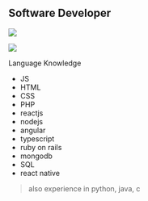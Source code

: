 Software Developer
------------------------------
![](https://github-readme-stats.vercel.app/api?username=omnicpie&count_private=true&show_icons=true&theme=radical)

![](https://github-readme-stats.vercel.app/api/top-langs/?username=omnicpie&layout=compact&theme=radical)
 
Language Knowledge
 - JS
 - HTML
 - CSS
 - PHP
 - reactjs
 - nodejs
 - angular
 - typescript
 - ruby on rails
 - mongodb
 - SQL
 - react native
 
>   also experience in python, java, c

